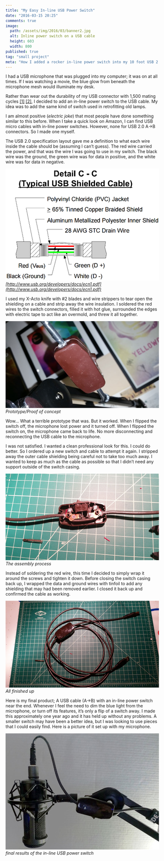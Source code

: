 ```yaml
---
title: "My Easy In-line USB Power Switch"
date: "2016-03-15 20:25"
comments: true
image:
  path: /assets/img/2016/03/banner2.jpg
  alt: Inline power switch on a USB cable
  height: 603
  width: 800
published: true
tag: "small project"
meta: "How I added a rocker in-line power switch into my 10 foot USB 2.0 Type b cable. I referenced the USB 2.0 specifications to understand which wires to cut."
---
```


I had a USB microphone that was plugged into my computer; it was on at all times. If I was watching a movie, the blue glow from beneath the microphone mesh would illuminate my desk.

Rather than wear out the durability of my USB connector with 1,500 mating cycles [\[1\]](http://www.usb.org/developers/docs/devclass_docs/CabConn20.pdf) [\[2\]](https://gct.co/usb-connector), I decided to add an in-line power switch to the USB cable. My idea was to add the same kind of switch used in retrofitting old lamps.

I am almost positive (*electric joke*) that most people have done something similar to this before. When I take a quick look on Amazon, I can find USB micro cables with in-line power switches. However, none for USB 2.0 A->B connectors. So I made one myself.

The USB 2.0 specification layout gave me a definition to what each wire inside the cable should be (assuming I can’t guess). The red wire carried the power, and that was the wire I was going to use in my switch. The black wire was the ground, the green wire was for data in positive, and the white wire was for data in negative.

![USB 2.0 specification layout](/assets/img/2016/03/layout.png)*[http://www.usb.org/developers/docs/ecn1.pdf](http://www.usb.org/developers/docs/ecn1.pdf)*

I used my X-Acto knife with \#2 blades and wire strippers to tear open the shielding on a cable and strip away the wire insulation. I soldered the red wires to the switch connectors, filled it with hot glue, surrounded the edges with electric tape to act like an overmold, and threw it all together.

![Prototype/Proof of concept](/assets/img/2016/03/prototype.jpg)*Prototype/Proof of concept*

Wow… What a terrible prototype that was. But it worked. When I flipped the switch off, the microphone lost power and it turned off. When I flipped the switch on, the microphone came back to life. No more disconnecting and reconnecting the USB cable to the microphone.

I was not satisfied. I wanted a clean professional look for this. I could do better. So I ordered up a new switch and cable to attempt it again.
I stripped away the outer cable shielding being careful not to take too much away. I wanted to keep as much as the cable as possible so that I didn’t need any support outside of the switch casing.

![/assets/img/2016/03/assembly.jpg](/assets/img/2016/03/assembly.jpg)*The assembly process*

Instead of soldering the red wire, this time I decided to simply wrap it around the screws and tighten it down. Before closing the switch casing back up, I wrapped the data and ground wires with tinfoil to add any shielding that may had been removed earlier. I closed it back up and confirmed the cable as working.

![completion of the in-line USB power switch](/assets/img/2016/03/final.jpg)*All finished up*

Here is my final product; A USB cable (A->B) with an in-line power switch near the end. Whenever I feel the need to dim the blue light from the microphone, or turn off its features, it’s only a flip of a switch away. I made this approximately one year ago and it has held up without any problems. A smaller switch may have been a better idea, but I was looking to use pieces that I could easily find. Here is a picture of it set up with my microphone.

![final results of the in-line USB power switch](/assets/img/2016/03/banner2.jpg)*final results of the in-line USB power switch*
